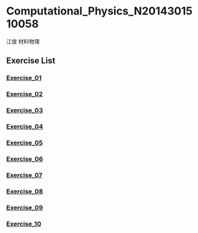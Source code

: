 # Computational_Physics_N2014301510058     
江俊 材料物理
## Exercise List
### [Exercise_01](https://www.zybuluo.com/xiayutian1009/note/494912)
### [Exercise_02](https://www.zybuluo.com/xiayutian1009/note/498702)
### [Exercise_03](https://www.zybuluo.com/xiayutian1009/note/498706)
### [Exercise_04](https://www.zybuluo.com/xiayutian1009/note/498709)
### [Exercise_05](https://www.zybuluo.com/xiayutian1009/note/498711)
### [Exercise_06](https://www.zybuluo.com/xiayutian1009/note/498698)
### [Exercise_07](https://www.zybuluo.com/xiayutian1009/note/498686)
### [Exercise_08](https://www.zybuluo.com/xiayutian1009/note/498716)
### [Exercise_09](https://www.zybuluo.com/xiayutian1009/note/498717)
### [Exercise_10](https://www.zybuluo.com/xiayutian1009/note/498719)
